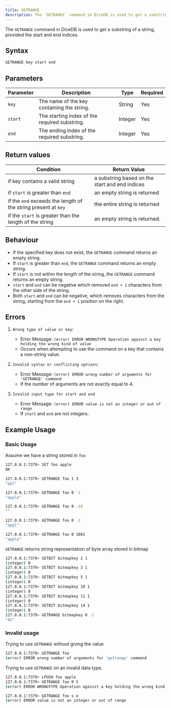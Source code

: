 ```yaml
---
title: GETRANGE
description: The `GETRANGE` command in DiceDB is used to get a substring of a string, provided the start and end indices
---
```


The `GETRANGE` command in DiceDB is used to get a substring of a string, provided the start and end indices.

## Syntax

```bash
GETRANGE key start end
```

## Parameters

| Parameter | Description                                   | Type    | Required |
| --------- | --------------------------------------------- | ------- | -------- |
| `key`     | The name of the key containing the string.    | String  | Yes      |
| `start`   | The starting index of the required substring. | Integer | Yes      |
| `end`     | The ending index of the required substring.   | Integer | Yes      |

## Return values

| Condition                                                      | Return Value                                   |
| -------------------------------------------------------------- | ---------------------------------------------- |
| if key contains a valid string                                 | a substring based on the start and end indices |
| if `start` is greater than `end`                               | an empty string is returned                    |
| if the `end` exceeds the length of the string present at `key` | the entire string is returned                  |
| if the `start` is greater than the length of the string        | an empty string is returned.                   |

## Behaviour

- If the specified key does not exist, the `GETRANGE` command returns an empty string.
- If `start` is greater than `end`, the `GETRANGE` command returns an empty string.
- If `start` is not within the length of the string, the `GETRANGE` command returns an empty string.
- `start` and `end` can be negative which removed `end + 1` characters from the other side of the string.
- Both `start` and `end` can be negative, which removes characters from the string, starting from the `end + 1` position on the right.

## Errors

1. `Wrong type of value or key`:

   - Error Message: `(error) ERROR WRONGTYPE Operation against a key holding the wrong kind of value`
   - Occurs when attempting to use the command on a key that contains a non-string value.

2. `Invalid syntax or conflicting options`:

   - Error Message: `(error) ERROR wrong number of arguments for 'GETRANGE' command`
   - If the number of arguments are not exactly equal to 4.

3. `Invalid input type for start and end`

   - Error Message: `(error) ERROR value is not an integer or out of range`
   - If `start` and `end` are not integers.

## Example Usage

### Basic Usage

Assume we have a string stored in `foo`

```bash
127.0.0.1:7379> SET foo apple
OK
```

```bash
127.0.0.1:7379> GETRANGE foo 1 3
"ppl"
```

```bash
127.0.0.1:7379> GETRANGE foo 0 -1
"apple"
```

```bash
127.0.0.1:7379> GETRANGE foo 0 -10
""
```

```bash
127.0.0.1:7379> GETRANGE foo 0 -2
"appl"
```

```bash
127.0.0.1:7379> GETRANGE foo 0 1001
"apple"
```

`GETRANGE` returns string representation of byte array stored in bitmap

```bash
127.0.0.1:7379> SETBIT bitmapkey 2 1
(integer) 0
127.0.0.1:7379> SETBIT bitmapkey 3 1
(integer) 0
127.0.0.1:7379> SETBIT bitmapkey 5 1
(integer) 0
127.0.0.1:7379> SETBIT bitmapkey 10 1
(integer) 0
127.0.0.1:7379> SETBIT bitmapkey 11 1
(integer) 0
127.0.0.1:7379> SETBIT bitmapkey 14 1
(integer) 0
127.0.0.1:7379> GETRANGE bitmapkey 0 -1
"42"
```

### Invalid usage

Trying to use `GETRANGE` without giving the value

```bash
127.0.0.1:7379> GETRANGE foo
(error) ERROR wrong number of arguments for 'getrange' command
```

Trying to use `GETRANGE` on an invalid data type.

```bash
127.0.0.1:7379> LPUSH foo apple
127.0.0.1:7379> GETRANGE foo 0 5
(error) ERROR WRONGTYPE Operation against a key holding the wrong kind of value
```

```bash
127.0.0.1:7379> GETRANGE foo s e
(error) ERROR value is not an integer or out of range
```
